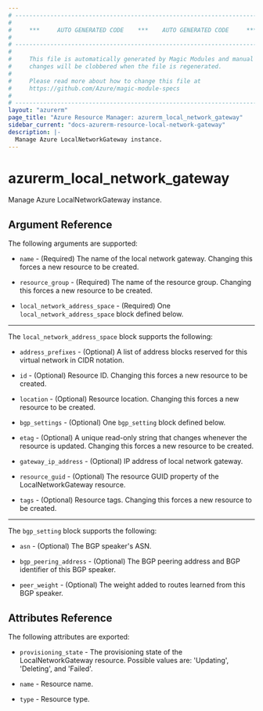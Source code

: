 ```yaml
---
# ----------------------------------------------------------------------------
#
#     ***     AUTO GENERATED CODE    ***    AUTO GENERATED CODE     ***
#
# ----------------------------------------------------------------------------
#
#     This file is automatically generated by Magic Modules and manual
#     changes will be clobbered when the file is regenerated.
#
#     Please read more about how to change this file at
#     https://github.com/Azure/magic-module-specs
#
# ----------------------------------------------------------------------------
layout: "azurerm"
page_title: "Azure Resource Manager: azurerm_local_network_gateway"
sidebar_current: "docs-azurerm-resource-local-network-gateway"
description: |-
  Manage Azure LocalNetworkGateway instance.
---
```


# azurerm_local_network_gateway

Manage Azure LocalNetworkGateway instance.


## Argument Reference

The following arguments are supported:

* `name` - (Required) The name of the local network gateway. Changing this forces a new resource to be created.

* `resource_group` - (Required) The name of the resource group. Changing this forces a new resource to be created.

* `local_network_address_space` - (Required) One `local_network_address_space` block defined below.

---

The `local_network_address_space` block supports the following:

* `address_prefixes` - (Optional) A list of address blocks reserved for this virtual network in CIDR notation.

* `id` - (Optional) Resource ID. Changing this forces a new resource to be created.

* `location` - (Optional) Resource location. Changing this forces a new resource to be created.

* `bgp_settings` - (Optional) One `bgp_setting` block defined below.

* `etag` - (Optional) A unique read-only string that changes whenever the resource is updated. Changing this forces a new resource to be created.

* `gateway_ip_address` - (Optional) IP address of local network gateway.

* `resource_guid` - (Optional) The resource GUID property of the LocalNetworkGateway resource.

* `tags` - (Optional) Resource tags. Changing this forces a new resource to be created.

---

The `bgp_setting` block supports the following:

* `asn` - (Optional) The BGP speaker's ASN.

* `bgp_peering_address` - (Optional) The BGP peering address and BGP identifier of this BGP speaker.

* `peer_weight` - (Optional) The weight added to routes learned from this BGP speaker.

## Attributes Reference

The following attributes are exported:

* `provisioning_state` - The provisioning state of the LocalNetworkGateway resource. Possible values are: 'Updating', 'Deleting', and 'Failed'.

* `name` - Resource name.

* `type` - Resource type.
